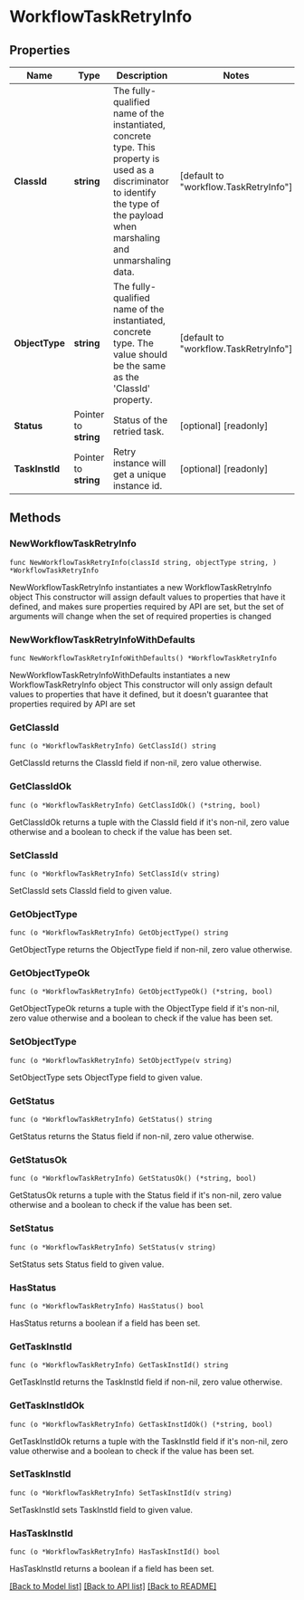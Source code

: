 # WorkflowTaskRetryInfo

## Properties

Name | Type | Description | Notes
------------ | ------------- | ------------- | -------------
**ClassId** | **string** | The fully-qualified name of the instantiated, concrete type. This property is used as a discriminator to identify the type of the payload when marshaling and unmarshaling data. | [default to "workflow.TaskRetryInfo"]
**ObjectType** | **string** | The fully-qualified name of the instantiated, concrete type. The value should be the same as the &#39;ClassId&#39; property. | [default to "workflow.TaskRetryInfo"]
**Status** | Pointer to **string** | Status of the retried task. | [optional] [readonly] 
**TaskInstId** | Pointer to **string** | Retry instance will get a unique instance id. | [optional] [readonly] 

## Methods

### NewWorkflowTaskRetryInfo

`func NewWorkflowTaskRetryInfo(classId string, objectType string, ) *WorkflowTaskRetryInfo`

NewWorkflowTaskRetryInfo instantiates a new WorkflowTaskRetryInfo object
This constructor will assign default values to properties that have it defined,
and makes sure properties required by API are set, but the set of arguments
will change when the set of required properties is changed

### NewWorkflowTaskRetryInfoWithDefaults

`func NewWorkflowTaskRetryInfoWithDefaults() *WorkflowTaskRetryInfo`

NewWorkflowTaskRetryInfoWithDefaults instantiates a new WorkflowTaskRetryInfo object
This constructor will only assign default values to properties that have it defined,
but it doesn't guarantee that properties required by API are set

### GetClassId

`func (o *WorkflowTaskRetryInfo) GetClassId() string`

GetClassId returns the ClassId field if non-nil, zero value otherwise.

### GetClassIdOk

`func (o *WorkflowTaskRetryInfo) GetClassIdOk() (*string, bool)`

GetClassIdOk returns a tuple with the ClassId field if it's non-nil, zero value otherwise
and a boolean to check if the value has been set.

### SetClassId

`func (o *WorkflowTaskRetryInfo) SetClassId(v string)`

SetClassId sets ClassId field to given value.


### GetObjectType

`func (o *WorkflowTaskRetryInfo) GetObjectType() string`

GetObjectType returns the ObjectType field if non-nil, zero value otherwise.

### GetObjectTypeOk

`func (o *WorkflowTaskRetryInfo) GetObjectTypeOk() (*string, bool)`

GetObjectTypeOk returns a tuple with the ObjectType field if it's non-nil, zero value otherwise
and a boolean to check if the value has been set.

### SetObjectType

`func (o *WorkflowTaskRetryInfo) SetObjectType(v string)`

SetObjectType sets ObjectType field to given value.


### GetStatus

`func (o *WorkflowTaskRetryInfo) GetStatus() string`

GetStatus returns the Status field if non-nil, zero value otherwise.

### GetStatusOk

`func (o *WorkflowTaskRetryInfo) GetStatusOk() (*string, bool)`

GetStatusOk returns a tuple with the Status field if it's non-nil, zero value otherwise
and a boolean to check if the value has been set.

### SetStatus

`func (o *WorkflowTaskRetryInfo) SetStatus(v string)`

SetStatus sets Status field to given value.

### HasStatus

`func (o *WorkflowTaskRetryInfo) HasStatus() bool`

HasStatus returns a boolean if a field has been set.

### GetTaskInstId

`func (o *WorkflowTaskRetryInfo) GetTaskInstId() string`

GetTaskInstId returns the TaskInstId field if non-nil, zero value otherwise.

### GetTaskInstIdOk

`func (o *WorkflowTaskRetryInfo) GetTaskInstIdOk() (*string, bool)`

GetTaskInstIdOk returns a tuple with the TaskInstId field if it's non-nil, zero value otherwise
and a boolean to check if the value has been set.

### SetTaskInstId

`func (o *WorkflowTaskRetryInfo) SetTaskInstId(v string)`

SetTaskInstId sets TaskInstId field to given value.

### HasTaskInstId

`func (o *WorkflowTaskRetryInfo) HasTaskInstId() bool`

HasTaskInstId returns a boolean if a field has been set.


[[Back to Model list]](../README.md#documentation-for-models) [[Back to API list]](../README.md#documentation-for-api-endpoints) [[Back to README]](../README.md)


